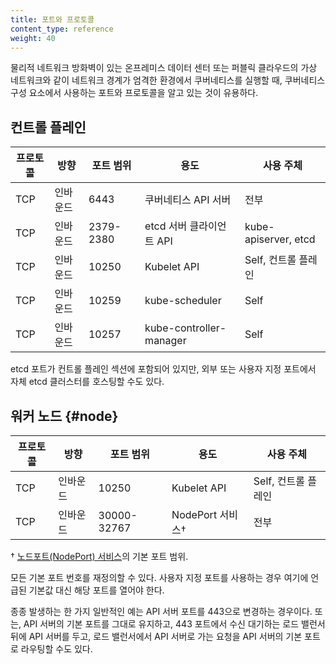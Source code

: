 ```yaml
---
title: 포트와 프로토콜
content_type: reference
weight: 40
---
```


물리적 네트워크 방화벽이 있는 온프레미스 데이터 센터 또는 
퍼블릭 클라우드의 가상 네트워크와 같이 네트워크 경계가 엄격한 환경에서 
쿠버네티스를 실행할 때, 쿠버네티스 구성 요소에서 
사용하는 포트와 프로토콜을 알고 있는 것이 유용하다.

## 컨트롤 플레인

| 프로토콜   | 방향       | 포트 범위    | 용도                      | 사용 주체                   |
|----------|-----------|------------|-------------------------|---------------------------|
| TCP      | 인바운드    | 6443       | 쿠버네티스 API 서버         | 전부                       |
| TCP      | 인바운드    | 2379-2380  | etcd 서버 클라이언트 API    | kube-apiserver, etcd      |
| TCP      | 인바운드    | 10250      | Kubelet API             | Self, 컨트롤 플레인          |
| TCP      | 인바운드    | 10259      | kube-scheduler          | Self                      |
| TCP      | 인바운드    | 10257      | kube-controller-manager | Self                      |

etcd 포트가 컨트롤 플레인 섹션에 포함되어 있지만, 외부 또는 사용자 지정 포트에서 자체 
etcd 클러스터를 호스팅할 수도 있다.

## 워커 노드 {#node}

| 프로토콜   | 방향       | 포트 범위     | 용도                    | 사용 주체                 |
|----------|-----------|-------------|-----------------------|-------------------------|
| TCP      | 인바운드    | 10250       | Kubelet API           | Self, 컨트롤 플레인         
| TCP      | 인바운드    | 30000-32767 | NodePort 서비스†        | 전부                     |

† [노드포트(NodePort) 서비스](/ko/docs/concepts/services-networking/service/)의 기본 포트 범위.

모든 기본 포트 번호를 재정의할 수 있다. 사용자 지정 포트를 사용하는 경우 
여기에 언급된 기본값 대신 해당 포트를 열어야 한다.

종종 발생하는 한 가지 일반적인 예는 API 서버 포트를 443으로 변경하는 경우이다. 
또는, API 서버의 기본 포트를 그대로 유지하고, 
443 포트에서 수신 대기하는 로드 밸런서 뒤에 API 서버를 두고, 
로드 밸런서에서 API 서버로 가는 요청을 API 서버의 기본 포트로 라우팅할 수도 있다.
